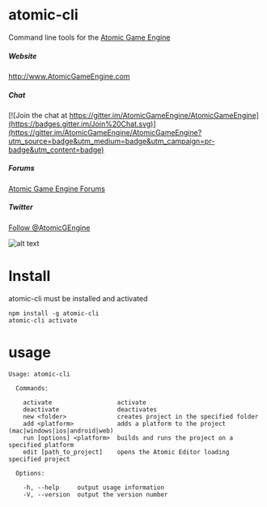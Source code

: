 # atomic-cli

Command line tools for the [Atomic Game Engine](http://www.atomicgameengine.com)

##### Website

<a href="http://atomicgameengine.com">http://www.AtomicGameEngine.com</a>

##### Chat

[![Join the chat at https://gitter.im/AtomicGameEngine/AtomicGameEngine](https://badges.gitter.im/Join%20Chat.svg)](https://gitter.im/AtomicGameEngine/AtomicGameEngine?utm_source=badge&utm_medium=badge&utm_campaign=pr-badge&utm_content=badge)

##### Forums

<a href="http://atomicgameengine.com/forum">Atomic Game Engine Forums</a>

##### Twitter

<a href="https://twitter.com/AtomicGEngine">Follow @AtomicGEngine</a>

[WelcomeScreen]: https://github.com/AtomicGameEngine/AtomicExamples/wiki/images/WelcomeScreen.png

![alt text][WelcomeScreen]

# Install

atomic-cli must be installed and activated

```
npm install -g atomic-cli
atomic-cli activate
```

# usage

```
Usage: atomic-cli

  Commands:

    activate                  activate
    deactivate                deactivates
    new <folder>              creates project in the specified folder
    add <platform>            adds a platform to the project (mac|windows|ios|android|web)
    run [options] <platform>  builds and runs the project on a specified platform
    edit [path_to_project]    opens the Atomic Editor loading specified project

  Options:

    -h, --help     output usage information
    -V, --version  output the version number
```
